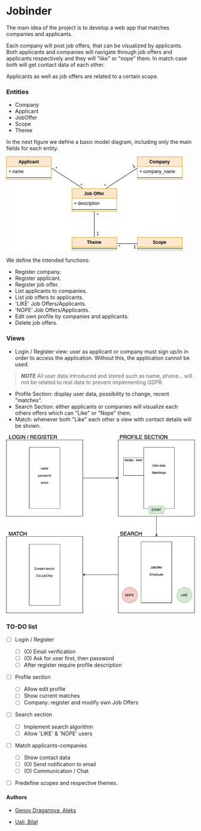 # Jobinder

The main idea of the project is to develop a web app that matches companies and applicants.

Each company will post job offers, that can be visualized by applicants. Both applicants and companies will navigate through job offers and applicants respectively and they will "like" or "nope" them. In match case both will get contact data of each other. 

Applicants as well as job offers are related to a certain scope.
### Entities
* Company
* Applicant
* JobOffer
* Scope
* Theme

In the next figure we define a basic model diagram, including only the main fields for each entity.

![alt-text](media/model_diagram.png)

We define the intended functions:
* Register company.
* Register applicant.
* Register job offer.
* List applicants to companies.
* List job offers to applicants.
* 'LIKE' Job Offers/Applicants.
* 'NOPE' Job Offers/Applicants.
* Edit own profile by companies and applicants.
* Delete job offers.

### Views

* Login / Register view: user as applicant or company must sign up/in in order to access the application. 
Without this, the application cannot be used. 
> **_NOTE_** All user data introduced and stored such as name, phone... will not be related to real data to prevent implementing GDPR.
* Profile Section: display user data, possibility to change, recent "matches".
* Search Section: either applicants or companies will visualize each others offers which can "Like" or "Nope" them.
* Match: whenever both "Like" each other a view with contact details will be shown.

![alt-text](media/views.png)

### TO-DO list

- [ ] Login / Register
    - [ ] (O) Email verification
    - [ ] (O) Ask for user first, then password
    - [ ] After register require profile description
- [ ] Profile section
    - [ ] Allow edit profile 
    - [ ] Show current matches
    - [ ] Company: register and modify own Job Offers
- [ ] Search section
    - [ ] Implement search algorithm
    - [ ] Allow 'LIKE' & 'NOPE' users
- [ ] Match applicants-companies
    - [ ] Show contact data
    - [ ] (O) Send notification to email 
    - [ ] (O) Communication / Chat
- [ ] Predefine scopes and respective themes.



#### Authors
* [Genov Draganova, Aleks](https://github.com/AleksSG)

* [Uali, Bilal](https://github.com/bilaluali)
